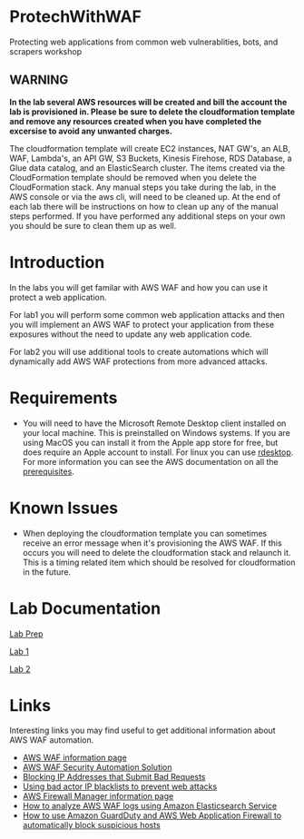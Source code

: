 # ProtechWithWAF #
Protecting web applications from common web vulnerablities, bots, and scrapers workshop

## **WARNING** ##
**In the lab several AWS resources will be created and bill the account the lab is provisioned in.  Please be sure to delete the cloudformation template and remove any resources created when you have completed the excersise to avoid any unwanted charges.**

The cloudformation template will create EC2 instances, NAT GW's, an ALB, WAF, Lambda's, an API GW, S3 Buckets, Kinesis Firehose, RDS Database, a Glue data catalog, and an ElasticSearch cluster.  The items created via the CloudFormation template should be removed when you delete the CloudFormation stack.  Any manual steps you take during the lab, in the AWS console or via the aws cli,  will need to be cleaned up.  At the end of each lab there will be instructions on how to clean up any of the manual steps performed.  If you have performed any additional steps on your own you should be sure to clean them up as well.

# Introduction #
In the labs you will get familar with AWS WAF and how you can use it protect a web application.

For lab1 you will perform some common web application attacks and then you will implement an AWS WAF to protect your application from these exposures without the need to update any web application code.

For lab2 you will use additional tools to create automations which will dynamically add AWS WAF protections from more advanced attacks.


# Requirements #
*   You will need to have the Microsoft Remote Desktop client installed on your local machine.  This is preinstalled on Windows systems.  If you are using MacOS you can install it from the Apple app store for free, but does require an Apple account to install.  For linux you can use <a href="http://www.rdesktop.org/">rdesktop</a>. For more information you can see the AWS documentation on all the <a href="https://docs.aws.amazon.com/AWSEC2/latest/WindowsGuide/connecting_to_windows_instance.html#rdp-prereqs">prerequisites</a>.

# Known Issues #

*   When deploying the cloudformation template you can sometimes receive an error message when it's provisioning the AWS WAF. If this occurs you will need to delete the cloudformation stack and relaunch it. This is a timing related item which should be resolved for cloudformation in the future.

# Lab Documentation #

[Lab Prep](labPrep/README.md)

[Lab 1](lab1/README.md)

[Lab 2](lab2/README.md)

# Links #

Interesting links you may find useful to get additional information about AWS WAF automation.

*   <a href="https://aws.amazon.com/waf/">AWS WAF information page</a>
*   <a href="https://aws.amazon.com/solutions/aws-waf-security-automations/"> AWS WAF Security Automation Solution</a>
*   <a href="https://docs.aws.amazon.com/waf/latest/developerguide/tutorials-4xx-blocking.html"> Blocking IP Addresses that Submit Bad Requests</a>
*   <a href="https://github.com/awslabs/aws-waf-security-automations">Using bad actor IP blacklists to prevent web attacks</a>
*   <a href="https://aws.amazon.com/firewall-manager/">AWS Firewall Manager information page</a>
*   <a href="https://aws.amazon.com/blogs/security/how-to-analyze-aws-waf-logs-using-amazon-elasticsearch-service/">How to analyze AWS WAF logs using Amazon Elasticsearch Service</a>
*   <a href="https://aws.amazon.com/blogs/security/how-to-use-amazon-guardduty-and-aws-web-application-firewall-to-automatically-block-suspicious-hosts/">How to use Amazon GuardDuty and AWS Web Application Firewall to automatically block suspicious hosts</a>
